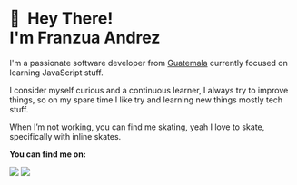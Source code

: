 
👋 &nbsp;Hey There! <br/> I'm Franzua Andrez
======

I'm a passionate  software developer from [Guatemala](https://www.google.com/maps/place/Guatemala/@15.64,-91z/)
currently focused on learning JavaScript stuff.

I consider myself   curious  and a continuous learner, I always try to improve things, so on my spare time I like try and learning new things mostly tech stuff.


When I’m not working, you can find me skating, yeah I love to skate, specifically with inline skates.


**You can find me on:**

[<img src="https://img.shields.io/badge/twitter-%231DA1F2.svg?&style=for-the-badge&logo=twitter&logoColor=white"/>](https://twitter.com/franzuandrez)
[<img src="https://img.shields.io/badge/instagram-%23833AB4.svg?&style=for-the-badge&logo=instagram&logoColor=white"/>](https://www.instagram.com/franzuandrez/)




